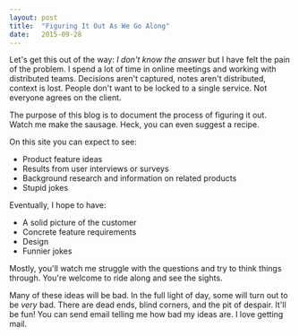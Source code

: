 ```yaml
---  
layout: post  
title:  "Figuring It Out As We Go Along"  
date:   2015-09-28  
---  
```


Let's get this out of the way: _I don't know the answer_ but I have
felt the pain of the problem.  I spend a lot of time in online
meetings and working with distributed teams.  Decisions aren't
captured, notes aren't distributed, context is lost. People don't want
to be locked to a single service.  Not everyone agrees on the client.

The purpose of this blog is to document the process of figuring it
out.  Watch me make the sausage.  Heck, you can even suggest a recipe.

On this site you can expect to see:

* Product feature ideas
* Results from user interviews or surveys
* Background research and information on related products
* Stupid jokes

Eventually, I hope to have:

* A solid picture of the customer
* Concrete feature requirements
* Design
* Funnier jokes

Mostly, you'll watch me struggle with the questions and try to think
things through.  You're welcome to ride along and see the sights.

Many of these ideas will be bad.  In the full light of day, some will
turn out to be _very_ bad.  There are dead ends, blind corners, and
the pit of despair.  It'll be fun!  You can send email telling me how
bad my ideas are.  I love getting mail.
